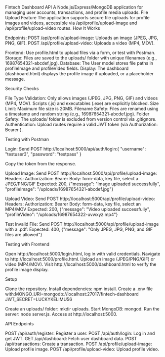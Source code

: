 Fintech Dashboard API
A Node.js/Express/MongoDB application for managing user accounts, transactions, and profile media uploads.
File Upload Feature
The application supports secure file uploads for profile images and videos, accessible via /api/profile/upload-image and /api/profile/upload-video routes.
How It Works

Endpoints:
POST /api/profile/upload-image: Uploads an image (JPEG, JPG, PNG, GIF).
POST /api/profile/upload-video: Uploads a video (MP4, MOV).


Frontend: Use profile.html to upload files via a form, or test with Postman.
Storage: Files are saved to the uploads/ folder with unique filenames (e.g., 16987654321-abcdef.jpg).
Database: The User model stores file paths in profileImage and profileVideo fields.
Display: The dashboard (dashboard.html) displays the profile image if uploaded, or a placeholder message.

Security Checks

File Type Validation: Only allows images (JPEG, JPG, PNG, GIF) and videos (MP4, MOV). Scripts (.js) and executables (.exe) are explicitly blocked.
Size Limit: Maximum file size is 20MB.
Filename Safety: Files are renamed using a timestamp and random string (e.g., 16987654321-abcdef.jpg).
Folder Safety: The uploads/ folder is excluded from version control via .gitignore.
Authentication: Upload routes require a valid JWT token (via Authorization: Bearer <token>).

Testing with Postman

Login:
Send POST http://localhost:5000/api/auth/login:{
  "username": "testuser3",
  "password": "testpass"
}


Copy the token from the response.


Upload Image:
Send POST http://localhost:5000/api/profile/upload-image:
Headers: Authorization: Bearer <token>
Body: form-data, key file, select a JPEG/PNG/GIF
Expected: 200, {"message": "Image uploaded successfully", "profileImage": "/uploads/16987654321-abcdef.jpg"}




Upload Video:
Send POST http://localhost:5000/api/profile/upload-video:
Headers: Authorization: Bearer <token>
Body: form-data, key file, select an MP4/MOV
Expected: 200, {"message": "Video uploaded successfully", "profileVideo": "/uploads/16987654322-uvwxyz.mp4"}




Test Invalid File:
Send POST http://localhost:5000/api/profile/upload-image with a .pdf:
Expected: 400, {"message": "Only JPEG, JPG, PNG, and GIF files are allowed"}





Testing with Frontend

Open http://localhost:5000/login.html, log in with valid credentials.
Navigate to http://localhost:5000/profile.html.
Upload an image (JPEG/PNG/GIF) or video (MP4/MOV).
Visit http://localhost:5000/dashboard.html to verify the profile image display.

Setup

Clone the repository.
Install dependencies: npm install.
Create a .env file with:MONGO_URI=mongodb://localhost:27017/fintech-dashboard
JWT_SECRET=LUCKYKELIMU56


Create an uploads/ folder: mkdir uploads.
Start MongoDB: mongod.
Run the server: node server.js.
Access at http://localhost:5000.

API Endpoints

POST /api/auth/register: Register a user.
POST /api/auth/login: Log in and get JWT.
GET /api/dashboard: Fetch user dashboard data.
POST /api/transactions: Create a transaction.
POST /api/profile/upload-image: Upload profile image.
POST /api/profile/upload-video: Upload profile video.
